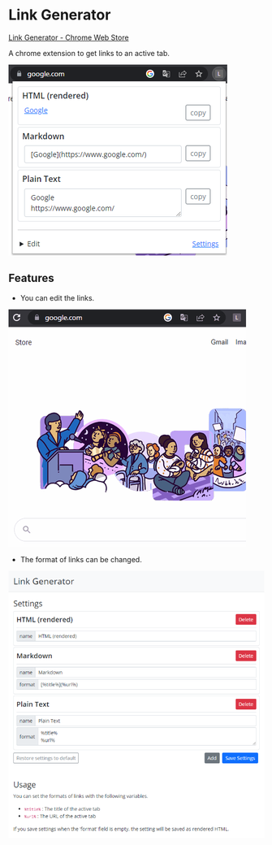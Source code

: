 # Link Generator

[Link Generator - Chrome Web Store](https://chrome.google.com/webstore/detail/link-generator/dcepleilgmacpdjlcbgjaddnoejognkc)

A chrome extension to get links to an active tab.

![image-20230308172514393](images/image-20230308172514393.png)

## Features

- You can edit the links.

![demo](images/demo.gif)

- The format of links can be changed.

![image-20230308173407569](images/image-20230308173407569.png)

